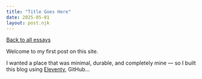 ```yaml
---
title: "Title Goes Here"
date: 2025-05-01
layout: post.njk
---
```


<p><a href="/">Back to all essays</a></p>

Welcome to my first post on this site.

I wanted a place that was minimal, durable, and completely mine — so I built this blog using [Eleventy](https://www.11ty.dev/), GitHub...
